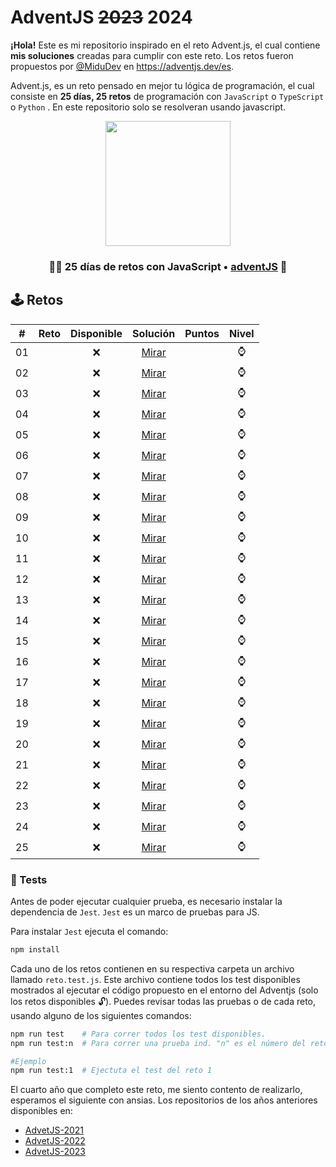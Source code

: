 # AdventJS ~~2023~~ 2024

**¡Hola!** Este es mi repositorio inspirado en el reto Advent.js, el cual contiene **mis soluciones** creadas para cumplir con este reto. Los retos fueron propuestos por [@MiduDev](https://github.com/midudev "@MiduDev") en https://adventjs.dev/es.

Advent.js, es un reto pensado en mejor tu lógica de programación, el cual consiste en **25 días, 25 retos** de programación con ```JavaScript``` o ```TypeScript``` o ```Python``` . En este repositorio solo se resolveran usando javascript.

<p align="center"> 
  <img  height="200" src="https://github.com/user-attachments/assets/acb2747a-6c12-4f90-b975-0fcce495fe02"/>
</p>

<h3 align="center">🧑‍🚀 25 días de retos con JavaScript • <a href="https://adventjs.dev">adventJS</a> 🚀</h3>

## 🕹️ Retos

|  #  |                  Reto                       |   Disponible    |                Solución                  |  Puntos  |  Nivel  |
| :-: | :------------------------------------------------------------------: | :------------:  | :----------------------------------------: | :---------: | :---------: |
| 01  |                                   |       ❌        | [Mirar](retos/) |         |    ⌚    |  
| 02  |                                   |       ❌        | [Mirar](retos/) |         |    ⌚    |  
| 03  |                                   |       ❌        | [Mirar](retos/) |         |    ⌚    |  
| 04  |                                   |       ❌        | [Mirar](retos/) |         |    ⌚    |  
| 05  |                                   |       ❌        | [Mirar](retos/) |         |    ⌚    |  
| 06  |                                   |       ❌        | [Mirar](retos/) |         |    ⌚    |  
| 07  |                                   |       ❌        | [Mirar](retos/) |         |    ⌚    |  
| 08  |                                   |       ❌        | [Mirar](retos/) |         |    ⌚    |  
| 09  |                                   |       ❌        | [Mirar](retos/) |         |    ⌚    |  
| 10  |                                   |       ❌        | [Mirar](retos/) |         |    ⌚    |  
| 11  |                                   |       ❌        | [Mirar](retos/) |         |    ⌚    |  
| 12  |                                   |       ❌        | [Mirar](retos/) |         |    ⌚    |  
| 13  |                                   |       ❌        | [Mirar](retos/) |         |    ⌚    |  
| 14  |                                   |       ❌        | [Mirar](retos/) |         |    ⌚    |  
| 15  |                                   |       ❌        | [Mirar](retos/) |         |    ⌚    |  
| 16  |                                   |       ❌        | [Mirar](retos/) |         |    ⌚    |  
| 17  |                                   |       ❌        | [Mirar](retos/) |         |    ⌚    |  
| 18  |                                   |       ❌        | [Mirar](retos/) |         |    ⌚    |  
| 19  |                                   |       ❌        | [Mirar](retos/) |         |    ⌚    |  
| 20  |                                   |       ❌        | [Mirar](retos/) |         |    ⌚    |  
| 21  |                                   |       ❌        | [Mirar](retos/) |         |    ⌚    |  
| 22  |                                   |       ❌        | [Mirar](retos/) |         |    ⌚    |  
| 23  |                                   |       ❌        | [Mirar](retos/) |         |    ⌚    |  
| 24  |                                   |       ❌        | [Mirar](retos/) |         |    ⌚    |  
| 25  |                                   |       ❌        | [Mirar](retos/) |         |    ⌚    |  

### 🧪 Tests

Antes de poder ejecutar cualquier prueba, es necesario instalar la dependencia de `Jest`. `Jest` es un marco de pruebas para JS.

Para instalar `Jest` ejecuta el comando:

```bash
npm install
```

Cada uno de los retos contienen en su respectiva carpeta un archivo llamado `reto.test.js`. Este archivo contiene todos los test disponibles mostrados al ejecutar el código propuesto en el entorno del Adventjs (solo los retos disponibles 🔓). Puedes revisar todas las pruebas o de cada reto, usando alguno de los siguientes comandos:

```bash
npm run test    # Para correr todos los test disponibles.
npm run test:n  # Para correr una prueba ind. "n" es el número del reto.

#Ejemplo
npm run test:1  # Ejectuta el test del reto 1
```

El cuarto año que completo este reto, me siento contento de realizarlo, esperamos el siguiente con ansias.
Los repositorios de los años anteriores disponibles en:

* [AdvetJS-2021](https://github.com/jaimes1br/AdventJS-2021 "AdvetJS-2021")
* [AdvetJS-2022](https://github.com/jaimes1br/AdventJS-2022 "AdvetJS-2022")
* [AdvetJS-2023](https://github.com/jaimes1br/AdventJS-2023 "AdvetJS-2023")
